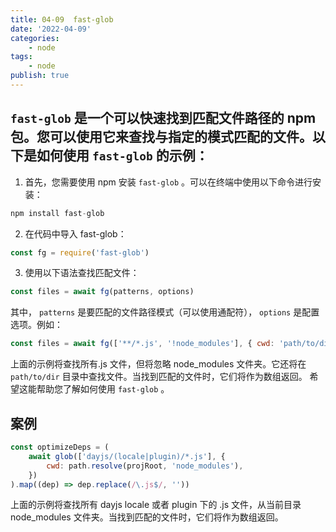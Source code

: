 ```yaml
---
title: 04-09  fast-glob
date: '2022-04-09'
categories:
    - node
tags:
    - node
publish: true
---
```


## `fast-glob` 是一个可以快速找到匹配文件路径的 npm 包。您可以使用它来查找与指定的模式匹配的文件。以下是如何使用 `fast-glob` 的示例：

1.  首先，您需要使用 npm 安装 `fast-glob` 。可以在终端中使用以下命令进行安装：

```c
npm install fast-glob
```

2. 在代码中导入 fast-glob：

```js
const fg = require('fast-glob')
```

3. 使用以下语法查找匹配文件：

```js
const files = await fg(patterns, options)
```

其中， `patterns` 是要匹配的文件路径模式（可以使用通配符）， `options` 是配置选项。例如：

```js
const files = await fg(['**/*.js', '!node_modules'], { cwd: 'path/to/dir' })
```

上面的示例将查找所有.js 文件，但将忽略 node_modules 文件夹。它还将在 `path/to/dir` 目录中查找文件。当找到匹配的文件时，它们将作为数组返回。
希望这能帮助您了解如何使用 `fast-glob` 。

## 案例

```js
const optimizeDeps = (
    await glob(['dayjs/(locale|plugin)/*.js'], {
        cwd: path.resolve(projRoot, 'node_modules'),
    })
).map((dep) => dep.replace(/\.js$/, ''))
```

上面的示例将查找所有 dayjs locale 或者 plugin 下的 .js 文件，从当前目录 node_modules 文件夹。当找到匹配的文件时，它们将作为数组返回。
